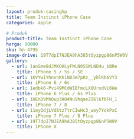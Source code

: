 ```yaml
---
layout: produk-casinghp
title: Team Instinct iPhone Case
categories: apple

# Produk
product-title: Team Instinct iPhone Case
harga: 90000
sku: hn-4795
image-drive: 19T7dpI7NJEA9hA385tOyzpgp86nP5W0V
gallery:
  - url: 1anSme8dJMXOKLyFWLN0SSWLND4u_bBRe
    title: iPhone 5 / 5s / SE
  - url: 1KVYwIYhnvnKk1NB3m7pRz__yblKb6VY3
    title: iPhone 6 / 6s
  - url: 1edbk6-Pvi49MCdW1BfmcLX8UrodVi6We
    title: iPhone 6 Plus / 6s Plus
  - url: 1HEnD9hh0up3A04Nu9hqaeZI6l6fbFH_1
    title: iPhone 7 / 8
  - url: 11eyOdjLVd6tz7trCIwHc3_woy7YdkPxC
    title: iPhone 7 Plus / 8 Plus
  - url: 19T7dpI7NJEA9hA385tOyzpgp86nP5W0V
    title: iPhone X
---
```

